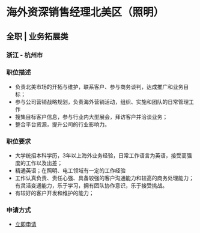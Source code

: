 
# 海外资深销售经理北美区（照明）
## 全职  |  业务拓展类
### 浙江 - 杭州市

### 职位描述
- 负责北美市场的开拓与维护，联系客户、参与商务谈判，达成推广和业务目标；
- 参与公司营销战略规划，负责海外营销活动，组织、实施和团队的日常管理工作
- 搜集目标客户信息，参与行业内大型展会，拜访客户并洽谈业务；
- 整合平台资源，提升公司的行业影响力。
### 职位要求
- 大学统招本科学历，3年以上海外业务经验，日常工作语言为英语，接受高强度的工作以及出差；
- 精通英语；在照明、电工领域有一定的工作经验
- 工作认真负责、责任心强、具备较强的客户沟通能力和较高的商务处理能力；有灵活变通能力，乐于学习，拥有团队协作意识，乐于接受挑战。
- 有较好的客户开发和维护的能力；
### 申请方式
- <a href="mailto:hr@tuya.com?subject=求职简历-海外资深销售经理北美区（照明）-来自GitHub">立即申请</a>